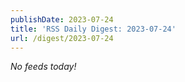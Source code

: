 ```yaml
---
publishDate: 2023-07-24
title: 'RSS Daily Digest: 2023-07-24'
url: /digest/2023-07-24
---
```


_No feeds today!_

